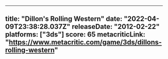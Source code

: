 
---
title: "Dillon's Rolling Western"
date: "2022-04-09T23:38:28.037Z"
releaseDate: "2012-02-22"
platforms: ["3ds"]
score: 65
metacriticLink: "https://www.metacritic.com/game/3ds/dillons-rolling-western"
---

